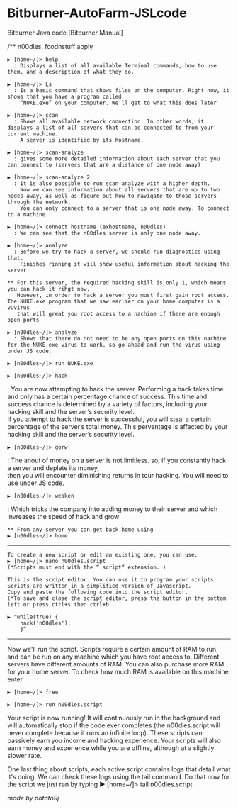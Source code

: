 # Bitburner-AutoFarm-JSLcode
Bitburner Java code
[Bitburner Manual]

/** n00dles, foodnstuff apply

```
▶ [home~/]> help
  : Displays a list of all available Terminal commands, how to use them, and a description of what they do.
```

```
▶ [home~/]> Ls
  : Is a basic command that shows files on the computer. Right now, it shows that you have a program called     
    “NUKE.exe” on your computer. We’ll get to what this does later
```

```
▶ [home~/]> scan
  : Shows all available network connection. In other words, it displays a list of all servers that can be connected to from your current machine.
    A server is identified by its hostname.
```

```
▶ [home~/]> scan-analyze
  : gives some more detailed infornation about each server that you can connect to (servers that are a distance of one node away)
```

```
▶ [home~/]> scan-analyze 2
  : It is also possible to run scan-analyze with a higher depth.  
    Now we can see information about all servers that are up to two nodes away, as well as figure out how to navigate to those servers through the network. 
    You can only connect to a server that is one node away. To connect to a machine.
```

```
▶ [home~/]> connect hostname (exhostname, n00dles)
  : We can see that the n00dles server is only one node away.
```

```
▶ [home~/]> analyze
  : Before we try to hack a server, we should run diagnostics using that.
    Finishes rinning it will show useful information about hacking the server.

** For this server, the required hacking skill is only 1, which means you can hack it rihgt now. 
   However, in order to hack a server you must first gain root access. The NUKE.exe program that we saw earlier on your home computer is a vuvirus 
   that will great you root access to a nachine if there are enough open ports
```

```
▶ [n00dles~/]> analyze 
  : Shows that there do not need to be any open ports on this nachine for the NUKE.exe virus to work, so go ahead and run the virus using under JS code.
```

```
▶ [n00dles~/]> run NUKE.exe
```

```
▶ [n00dles~/]> hack
```  
  : You are now attempting to hack the server. Performing a hack takes time and only has a certain percentage chance of success. 
    This time and success chance is determined by a variety of factors, including      your hacking skill and the server’s security level.  
    If you attempt to hack the server is successful, you will steal a certain percentage of the server’s total money. 
    This perventage is affected by your hacking skill and the server’s security level.

```
▶ [n00dles~/]> gorw
```  
  : The anout of money on a server is not limitless. so, if you constantly hack a server and deplete its money,      
    then you will encounter diminishing returns in tour hacking. You will need to use under JS code.


```
▶ [n00dles~/]> weaken
```
  : Which tricks the company into adding money to their server and which invreases the speed of hack and        grow


```
** From any server you can get back home using
▶ [n00dles~/]> home
```
_______________________________________________________________________________________________________________________________

```
To create a new script or edit an existing one, you can use.
▶ [home~/]> nano n00dles.script
(*Scripts must end with the “.script“ extension. )

This is the script editor. You can use it to program your scripts. Scripts are written in a simplified version of Javascript. 
Copy and paste the following code into the script editor.
(*To save and close the script editor, press the button in the bottom left or press ctrl+s then ctrl+b

▶ "while(true) {
    hack('n00dles');
    }“
```

_______________________________________________________________________________________________________________________________

Now we'll run the script. Scripts require a certain amount of RAM to run, 
and can be run on any machine which you have root access to. Different servers have different amounts of RAM. 
You can also purchase more RAM for your home server.
To check how much RAM is available on this machine, enter

```
▶ [home~/]> free

▶ [home~/]> run n00dles.script
```

Your script is now running! It will continuously run in the background and will automatically stop if the code ever completes 
(the n00dles.script will never complete because it runs an infinite loop).
These scripts can passively earn you income and hacking experience. 
Your scripts will also earn money and experience while you are offline, although at a slightly slower rate.

One last thing about scripts, each active script contains logs that detail what it's doing. 
We can check these logs using the tail command. Do that now for the script we just ran by typing
▶ [home~/]> tail n00dles.script

*made by potato9j*
